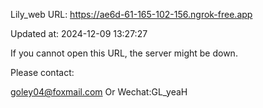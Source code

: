Lily_web URL: https://ae6d-61-165-102-156.ngrok-free.app

Updated at: 2024-12-09 13:27:27

If you cannot open this URL, the server might be down.

Please contact: 

goley04@foxmail.com Or Wechat:GL_yeaH